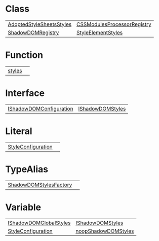 # Class



|                                                                                                      |                                                                                                               |
| ---------------------------------------------------------------------------------------------------- | ------------------------------------------------------------------------------------------------------------- |
| [AdoptedStyleSheetsStyles](/runtime-html/styles/class/shadow-dom-styles/adoptedstylesheetsstyles.md) | [CSSModulesProcessorRegistry](/runtime-html/styles/class/css-modules-registry/cssmodulesprocessorregistry.md) |
| [ShadowDOMRegistry](/runtime-html/styles/class/shadow-dom-registry/shadowdomregistry.md)             | [StyleElementStyles](/runtime-html/styles/class/shadow-dom-styles/styleelementstyles.md)                      |



# Function



|                                                                       |     |
| --------------------------------------------------------------------- | --- |
| [styles](/runtime-html/styles/function/style-configuration/styles.md) |     |



# Interface



|                                                                                                          |                                                                                          |
| -------------------------------------------------------------------------------------------------------- | ---------------------------------------------------------------------------------------- |
| [IShadowDOMConfiguration](/runtime-html/styles/interface/style-configuration/ishadowdomconfiguration.md) | [IShadowDOMStyles](/runtime-html/styles/interface/shadow-dom-styles/ishadowdomstyles.md) |



# Literal



|                                                                                              |     |
| -------------------------------------------------------------------------------------------- | --- |
| [StyleConfiguration](/runtime-html/styles/literal/style-configuration/styleconfiguration.md) |     |



# TypeAlias



|                                                                                                        |     |
| ------------------------------------------------------------------------------------------------------ | --- |
| [ShadowDOMStylesFactory](/runtime-html/styles/typealias/shadow-dom-registry/shadowdomstylesfactory.md) |     |



# Variable



|                                                                                                     |                                                                                               |
| --------------------------------------------------------------------------------------------------- | --------------------------------------------------------------------------------------------- |
| [IShadowDOMGlobalStyles](/runtime-html/styles/variable/shadow-dom-styles/ishadowdomglobalstyles.md) | [IShadowDOMStyles](/runtime-html/styles/variable/shadow-dom-styles/ishadowdomstyles.md)       |
| [StyleConfiguration](/runtime-html/styles/variable/style-configuration/styleconfiguration.md)       | [noopShadowDOMStyles](/runtime-html/styles/variable/shadow-dom-styles/noopshadowdomstyles.md) |


